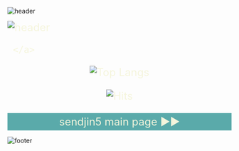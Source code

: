  
![header](https://capsule-render.vercel.app/api?type=cylinder&height=190&color=3aaaaa&text=sendjin5page▶▶&reversal=false&textBg=false&fontColor=eeeeee&fontSize=100&fontAlign=50&animation=fadeIn&rotate=-3&fontAlignY=55&strokeWidth=0&descSize=30)


 <a
        href="https://sendjin5.github.io/"
        target="_blank"
        style="color: beige; text-decoration: none; font-size: 24px;"
      >
      ![header](https://capsule-render.vercel.app/api?type=venom&height=200&color=gradient&text=main%20page%20▶▶&section=header&reversal=false&textBg=false&fontColor=black&fontSize=50&fontAlign=34)

     </a>
<div style="text-align: center;">

![Top Langs](https://github-readme-stats.vercel.app/api/top-langs/?username=sendjin5&layout=compact)

![Hits](https://hits.seeyoufarm.com/api/count/incr/badge.svg?url=https%3A%2F%2Fgithub.com%2Fsendjin5&count_bg=%231AAAAA&title_bg=%231AAAAA&icon=discover.svg&icon_color=%23FFFFFF&title=Today&edge_flat=false)

</div>
<div
      style="
        background-color: #5aaaaa;
        color: bisque;
        text-align: center;
        padding: 5px 10px;
      "
    >
      <a
        href="https://sendjin5.github.io/"
        target="_blank"
        style="color: beige; text-decoration: none; font-size: 24px;"
      >
        sendjin5 main page ▶▶
      </a>
    </div>

![footer](https://capsule-render.vercel.app/api?type=waving&height=150&color=3aaaaa&reversal=false&textBg=false&fontSize=100&fontAlign=50&animation=fadeIn&rotate=-3&fontAlignY=55&strokeWidth=0&descSize=30&section=footer)
